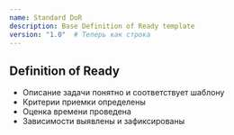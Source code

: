 ```yaml
---
name: Standard DoR
description: Base Definition of Ready template
version: "1.0"  # Теперь как строка
---
```

## Definition of Ready

* Описание задачи понятно и соответствует шаблону
* Критерии приемки определены
* Оценка времени проведена
* Зависимости выявлены и зафиксированы